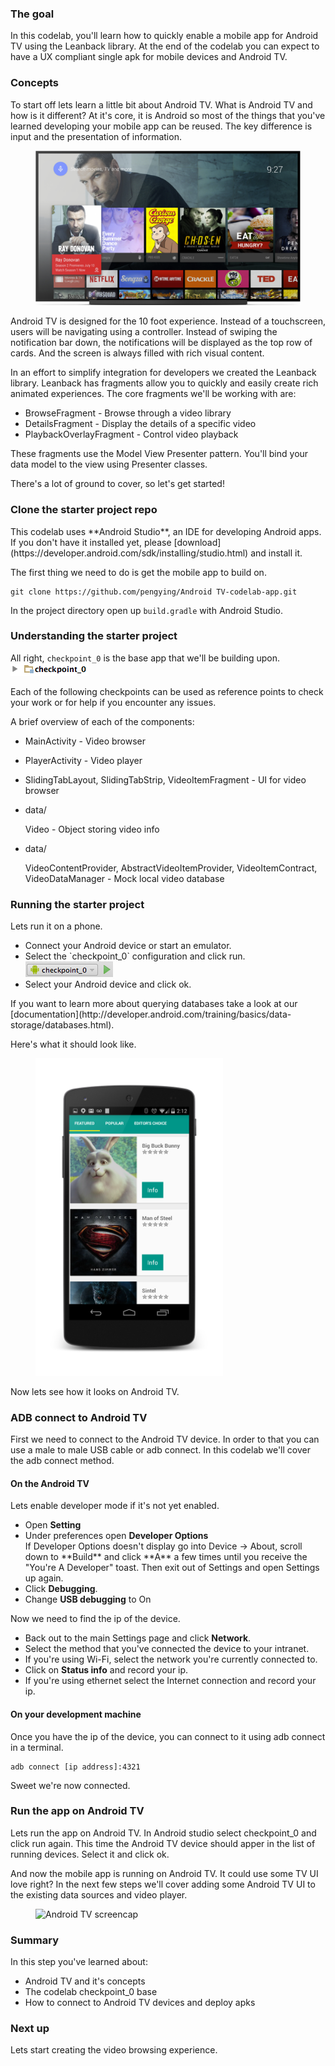 <toc-element></toc-element>

### The goal

In this codelab, you'll learn how to quickly enable a mobile app for Android TV using the Leanback library.  At the end of the codelab you can expect to have a UX compliant single apk for mobile devices and Android TV.

### Concepts

To start off lets learn a little bit about Android TV.  What is Android TV and how is it different?  At it's core, it is Android so most of the things that you've learned developing your mobile app can be reused.  The key difference is input and the presentation of information.

<figure layout vertical center>
  <img src="img/tv.png" alt="Android TV" class="noborder">
</figure>

Android TV is designed for the 10 foot experience.  Instead of a touchscreen, users will be navigating using a controller.  Instead of swiping the notification bar down, the notifications will be displayed as the top row of cards.  And the screen is always filled with rich visual content.

In an effort to simplify integration for developers we created the Leanback library.  Leanback has fragments allow you to quickly and easily create rich animated experiences.  The core fragments we'll be working with are:
* BrowseFragment - Browse through a video library
* DetailsFragment - Display the details of a specific video
* PlaybackOverlayFragment - Control video playback

These fragments use the Model View Presenter pattern.  You'll bind your data model to the view using Presenter classes.

There's a lot of ground to cover, so let's get started!

### Clone the starter project repo
<aside class="callout">
This codelab uses **Android Studio**, an IDE for developing Android apps.

<div class="extended">If you don't have it installed yet, please
[download](https://developer.android.com/sdk/installing/studio.html) and install it.</div>
</aside>

The first thing we need to do is get the mobile app to build on.

    git clone https://github.com/pengying/Android TV-codelab-app.git

In the project directory open up `build.gradle` with Android Studio.

### Understanding the starter project
All right, `checkpoint_0` is the base app that we'll be building upon. <img src="img/checkpoint_0.png">

Each of the following checkpoints can be used as reference points to check your work or for help if you encounter any issues.

A brief overview of each of the components:

* MainActivity - Video browser
* PlayerActivity - Video player
* SlidingTabLayout, SlidingTabStrip, VideoItemFragment - UI for video browser
* data/

  Video - Object storing video info

* data/

  VideoContentProvider, AbstractVideoItemProvider, VideoItemContract, VideoDataManager - Mock local video database

### Running the starter project
Lets run it on a phone.

<div class="stepbystep">
<ul>
<li>Connect your Android device or start an emulator.</li>
<li>Select the `checkpoint_0` configuration and click run. <img src="img/checkpoint_0_run.png"></li>
<li>Select your Android device and click ok.</li>
</div>

<aside class="callout">
If you want to learn more about querying databases take a look at our [documentation](http://developer.android.com/training/basics/data-storage/databases.html).
</aside>

Here's what it should look like.

<figure layout vertical center>
  <img src="img/checkpoint_0_screenshot.png" alt="checkpoint_0 screenshot" width="300" class="noborder">
</figure>

Now lets see how it looks on Android TV.

### ADB connect to Android TV

First we need to connect to the Android TV device.  In order to that you can use a male to male USB cable or adb connect.  In this codelab we'll cover the adb connect method.

#### On the Android TV

Lets enable developer mode if it's not yet enabled.
<div class="stepbystep">
<ul>
<li>Open <strong>Setting</strong></li>
<li>Under preferences open <strong>Developer Options</strong></li>
<aside class="callout">
  If Developer Options doesn't display go into Device -> About, scroll down to **Build** and click **A** a few times until you receive the &quot;You're A Developer&quot; toast.  Then exit out of Settings and open Settings up again.
</aside>
<li>Click <strong>Debugging</strong>.</li>
<li>Change <strong>USB debugging</strong> to On</li>
</ul>
</div>

Now we need to find the ip of the device.
<div class="stepbystep">
<ul>
<li>Back out to the main Settings page and click <strong>Network</strong>.</li>
<li>Select the method that you've connected the device to your intranet.</li>
<li>If you're using Wi-Fi, select the network you're currently connected to.</li>
<li>Click on <strong>Status info</strong> and record your ip.</li>
<li>If you're using ethernet select the Internet connection and record your ip.</li>
</ul>
</div>

#### On your development machine

Once you have the ip of the device, you can connect to it using adb connect in a terminal.

    adb connect [ip address]:4321

Sweet we're now connected.

### Run the app on Android TV

Lets run the app on Android TV.  In Android studio select checkpoint_0 and click run again.  This time the Android TV device should apper in the list of running devices.  Select it and click ok.

And now the mobile app is running on Android TV.  It could use some TV UI love right?  In the next few steps we'll cover adding some Android TV UI to the existing data sources and video player.

<figure layout vertical center>
  <img src="img/checkpoint_0_Android TV_screencap.png" alt="Android TV screencap" width="600px">
</figure>


### Summary

In this step you've learned about:

- Android TV and it's concepts
- The codelab checkpoint_0 base
- How to connect to Android TV devices and deploy apks

### Next up

Lets start creating the video browsing experience.
